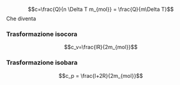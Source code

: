 $$c=\frac{Q}{n \Delta T m_{mol}} = \frac{Q}{m\Delta T}$$
Che diventa
### Trasformazione isocora
$$c_v=\frac{lR}{2m_{mol}}$$
### Trasformazione isobara
$$c_p = \frac{l+2R}{2m_{mol}}$$

